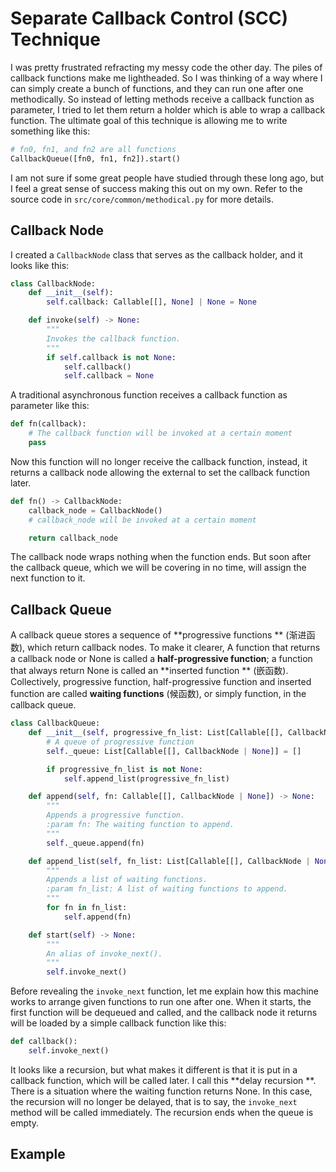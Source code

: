 # Separate Callback Control (SCC) Technique

I was pretty frustrated refracting my messy code the other day. The piles of callback functions make me lightheaded. So I was thinking of a way where I can simply create a bunch of functions, and they can run one after one methodically. So instead of letting methods receive a callback function as parameter, I tried to let them return a holder which is able to wrap a callback function. The ultimate goal of this technique is allowing me to write something like this:

~~~python
# fn0, fn1, and fn2 are all functions
CallbackQueue([fn0, fn1, fn2]).start()
~~~

I am not sure if some great people have studied through these long ago, but I feel a great sense of success making this out on my own. Refer to the source code in `src/core/common/methodical.py` for more details.

## Callback Node

I created a `CallbackNode` class that serves as the callback holder, and it looks like this:

~~~python
class CallbackNode:
    def __init__(self):
        self.callback: Callable[[], None] | None = None

    def invoke(self) -> None:
        """
        Invokes the callback function.
        """
        if self.callback is not None:
            self.callback()
            self.callback = None
~~~

A traditional asynchronous function receives a callback function as parameter like this:

~~~python
def fn(callback):
    # The callback function will be invoked at a certain moment
    pass
~~~

Now this function will no longer receive the callback function, instead, it returns a callback node allowing the external to set the callback function later.

~~~python
def fn() -> CallbackNode:
    callback_node = CallbackNode()
    # callback_node will be invoked at a certain moment

    return callback_node
~~~

The callback node wraps nothing when the function ends. But soon after the callback queue, which we will be covering in no time, will assign the next function to it.

## Callback Queue

A callback queue stores a sequence of **progressive functions
** (渐进函数), which return callback nodes. To make it clearer, A function that returns a callback node or None is called a
**half-progressive function**; a function that always return None is called an **inserted function
** (嵌函数). Collectively, progressive function, half-progressive function and inserted function are called
**waiting functions** (候函数), or simply function, in the callback queue.

~~~python
class CallbackQueue:
    def __init__(self, progressive_fn_list: List[Callable[[], CallbackNode | None]] = None):
        # A queue of progressive function
        self._queue: List[Callable[[], CallbackNode | None]] = []

        if progressive_fn_list is not None:
            self.append_list(progressive_fn_list)

    def append(self, fn: Callable[[], CallbackNode | None]) -> None:
        """
        Appends a progressive function.
        :param fn: The waiting function to append.
        """
        self._queue.append(fn)

    def append_list(self, fn_list: List[Callable[[], CallbackNode | None]]) -> None:
        """
        Appends a list of waiting functions.
        :param fn_list: A list of waiting functions to append.
        """
        for fn in fn_list:
            self.append(fn)

    def start(self) -> None:
        """
        An alias of invoke_next().
        """
        self.invoke_next()
~~~

Before revealing the `invoke_next` function, let me explain how this machine works to arrange given functions to run one after one. When it starts, the first function will be dequeued and called, and the callback node it returns will be loaded by a simple callback function like this:

~~~python
def callback():
    self.invoke_next()
~~~

It looks like a recursion, but what makes it different is that it is put in a callback function, which will be called later. I call this
**delay recursion
**. There is a situation where the waiting function returns None. In this case, the recursion will no longer be delayed, that is to say, the `invoke_next` method will be called immediately. The recursion ends when the queue is empty.

## Example